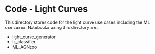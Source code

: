 # Code - Light Curves

This directory stores code for the light curve use cases including the ML use cases.
Notebooks using this directory are:
- light_curve_generator
- lc_classifier
- ML_AGNzoo

```python

```
